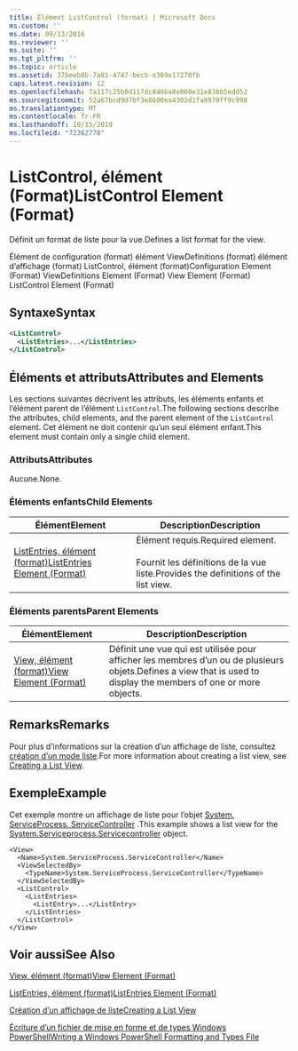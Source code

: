 ```yaml
---
title: Élément ListControl (format) | Microsoft Docs
ms.custom: ''
ms.date: 09/13/2016
ms.reviewer: ''
ms.suite: ''
ms.tgt_pltfrm: ''
ms.topic: article
ms.assetid: 37beeb0b-7a81-4747-becb-e309e17278fb
caps.latest.revision: 12
ms.openlocfilehash: 7a117c25b0d117dc846ba8e060e31e838b5edd52
ms.sourcegitcommit: 52a67bcd9d7bf3e8600ea4302d1fa8970ff9c998
ms.translationtype: MT
ms.contentlocale: fr-FR
ms.lasthandoff: 10/15/2019
ms.locfileid: "72362778"
---
```

# <a name="listcontrol-element-format"></a><span data-ttu-id="052c1-102">ListControl, élément (Format)</span><span class="sxs-lookup"><span data-stu-id="052c1-102">ListControl Element (Format)</span></span>

<span data-ttu-id="052c1-103">Définit un format de liste pour la vue.</span><span class="sxs-lookup"><span data-stu-id="052c1-103">Defines a list format for the view.</span></span>

<span data-ttu-id="052c1-104">Élément de configuration (format) élément ViewDefinitions (format) élément d’affichage (format) ListControl, élément (format)</span><span class="sxs-lookup"><span data-stu-id="052c1-104">Configuration Element (Format) ViewDefinitions Element (Format) View Element (Format) ListControl Element (Format)</span></span>

## <a name="syntax"></a><span data-ttu-id="052c1-105">Syntaxe</span><span class="sxs-lookup"><span data-stu-id="052c1-105">Syntax</span></span>

```xml
<ListControl>
  <ListEntries>...</ListEntries>
</ListControl>

```

## <a name="attributes-and-elements"></a><span data-ttu-id="052c1-106">Éléments et attributs</span><span class="sxs-lookup"><span data-stu-id="052c1-106">Attributes and Elements</span></span>

<span data-ttu-id="052c1-107">Les sections suivantes décrivent les attributs, les éléments enfants et l’élément parent de l’élément `ListControl`.</span><span class="sxs-lookup"><span data-stu-id="052c1-107">The following sections describe the attributes, child elements, and the parent element of the `ListControl` element.</span></span> <span data-ttu-id="052c1-108">Cet élément ne doit contenir qu’un seul élément enfant.</span><span class="sxs-lookup"><span data-stu-id="052c1-108">This element must contain only a single child element.</span></span>

### <a name="attributes"></a><span data-ttu-id="052c1-109">Attributs</span><span class="sxs-lookup"><span data-stu-id="052c1-109">Attributes</span></span>

<span data-ttu-id="052c1-110">Aucune.</span><span class="sxs-lookup"><span data-stu-id="052c1-110">None.</span></span>

### <a name="child-elements"></a><span data-ttu-id="052c1-111">Éléments enfants</span><span class="sxs-lookup"><span data-stu-id="052c1-111">Child Elements</span></span>

|<span data-ttu-id="052c1-112">Élément</span><span class="sxs-lookup"><span data-stu-id="052c1-112">Element</span></span>|<span data-ttu-id="052c1-113">Description</span><span class="sxs-lookup"><span data-stu-id="052c1-113">Description</span></span>|
|-------------|-----------------|
|[<span data-ttu-id="052c1-114">ListEntries, élément (format)</span><span class="sxs-lookup"><span data-stu-id="052c1-114">ListEntries Element (Format)</span></span>](./listentries-element-for-listcontrol-format.md)|<span data-ttu-id="052c1-115">Élément requis.</span><span class="sxs-lookup"><span data-stu-id="052c1-115">Required element.</span></span><br /><br /> <span data-ttu-id="052c1-116">Fournit les définitions de la vue liste.</span><span class="sxs-lookup"><span data-stu-id="052c1-116">Provides the definitions of the list view.</span></span>|

### <a name="parent-elements"></a><span data-ttu-id="052c1-117">Éléments parents</span><span class="sxs-lookup"><span data-stu-id="052c1-117">Parent Elements</span></span>

|<span data-ttu-id="052c1-118">Élément</span><span class="sxs-lookup"><span data-stu-id="052c1-118">Element</span></span>|<span data-ttu-id="052c1-119">Description</span><span class="sxs-lookup"><span data-stu-id="052c1-119">Description</span></span>|
|-------------|-----------------|
|[<span data-ttu-id="052c1-120">View, élément (format)</span><span class="sxs-lookup"><span data-stu-id="052c1-120">View Element (Format)</span></span>](./view-element-format.md)|<span data-ttu-id="052c1-121">Définit une vue qui est utilisée pour afficher les membres d’un ou de plusieurs objets.</span><span class="sxs-lookup"><span data-stu-id="052c1-121">Defines a view that is used to display the members of one or more objects.</span></span>|

## <a name="remarks"></a><span data-ttu-id="052c1-122">Remarks</span><span class="sxs-lookup"><span data-stu-id="052c1-122">Remarks</span></span>

<span data-ttu-id="052c1-123">Pour plus d’informations sur la création d’un affichage de liste, consultez [création d’un mode liste](./creating-a-list-view.md).</span><span class="sxs-lookup"><span data-stu-id="052c1-123">For more information about creating a list view, see [Creating a List View](./creating-a-list-view.md).</span></span>

## <a name="example"></a><span data-ttu-id="052c1-124">Exemple</span><span class="sxs-lookup"><span data-stu-id="052c1-124">Example</span></span>

<span data-ttu-id="052c1-125">Cet exemple montre un affichage de liste pour l’objet [System. ServiceProcess. ServiceController](/dotnet/api/System.ServiceProcess.ServiceController) .</span><span class="sxs-lookup"><span data-stu-id="052c1-125">This example shows a list view for the [System.Serviceprocess.Servicecontroller](/dotnet/api/System.ServiceProcess.ServiceController) object.</span></span>

```
<View>
  <Name>System.ServiceProcess.ServiceController</Name>
  <ViewSelectedBy>
    <TypeName>System.ServiceProcess.ServiceController</TypeName>
  </ViewSelectedBy>
  <ListControl>
    <ListEntries>
      <ListEntry>...</ListEntry>
    </ListEntries>
  </ListControl>
</View>
```

## <a name="see-also"></a><span data-ttu-id="052c1-126">Voir aussi</span><span class="sxs-lookup"><span data-stu-id="052c1-126">See Also</span></span>

[<span data-ttu-id="052c1-127">View, élément (format)</span><span class="sxs-lookup"><span data-stu-id="052c1-127">View Element (Format)</span></span>](./view-element-format.md)

[<span data-ttu-id="052c1-128">ListEntries, élément (format)</span><span class="sxs-lookup"><span data-stu-id="052c1-128">ListEntries Element (Format)</span></span>](./listentries-element-for-listcontrol-format.md)

[<span data-ttu-id="052c1-129">Création d’un affichage de liste</span><span class="sxs-lookup"><span data-stu-id="052c1-129">Creating a List View</span></span>](./creating-a-list-view.md)

[<span data-ttu-id="052c1-130">Écriture d’un fichier de mise en forme et de types Windows PowerShell</span><span class="sxs-lookup"><span data-stu-id="052c1-130">Writing a Windows PowerShell Formatting and Types File</span></span>](./writing-a-powershell-formatting-file.md)
